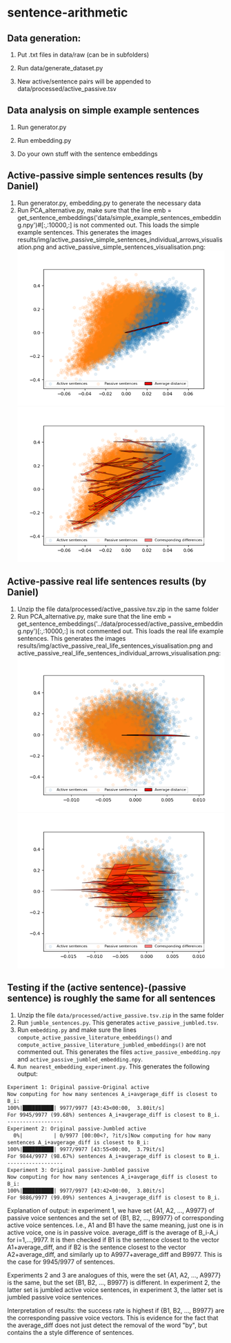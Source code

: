 # sentence-arithmetic

## Data generation:

1. Put .txt files in data/raw (can be in subfolders)

2. Run data/generate_dataset.py

3. New active/sentence pairs will be appended to data/processed/active_passive.tsv

## Data analysis on simple example sentences

1. Run generator.py

2. Run embedding.py

3. Do your own stuff with the sentence embeddings

## Active-passive simple sentences results (by Daniel)

1. Run generator.py, embedding.py to generate the necessary data
2. Run PCA_alternative.py, make sure that the line emb = get_sentence_embeddings('data/simple_example_sentences_embedding.npy')#[:,:10000,:] is not commented out. This loads the simple example sentences. This generates the images results/img/active_passive_simple_sentences_individual_arrows_visualisation.png and active_passive_simple_sentences_visualisation.png:
   ![Visualisation of active-passive sentences in dimension 2](results/img/active_passive_simple_sentences_visualisation.png)
   ![Visualisation of active-passive sentences with individual difference vectorsin dimension 2](results/img/active_passive_simple_sentences_individual_arrows_visualisation.png)
   
## Active-passive real life sentences results (by Daniel)

1. Unzip the file data/processed/active_passive.tsv.zip in the same folder
2. Run PCA_alternative.py, make sure that the line emb = get_sentence_embeddings('../data/processed/active_passive_embedding.npy')[:,:10000,:] is not commented out. This loads the real life example sentences. This generates the images results/img/active_passive_real_life_sentences_visualisation.png and active_passive_real_life_sentences_individual_arrows_visualisation.png:
   ![Visualisation of active-passive sentences in dimension 2](results/img/active_passive_real_life_sentences_visualisation.png)
   ![Visualisation of active-passive sentences with individual difference vectorsin dimension 2](results/img/active_passive_real_life_sentences_individual_arrows_visualisation.png)
   
## Testing if the (active sentence)-(passive sentence) is roughly the same for all sentences

1. Unzip the file `data/processed/active_passive.tsv.zip` in the same folder
2. Run `jumble_sentences.py`. This generates `active_passive_jumbled.tsv`.
3. Run `embedding.py` and make sure the lines 
 `compute_active_passive_literature_embeddings()` and 
 `compute_active_passive_literature_jumbled_embeddings()`
are not commented out. This generates the files `active_passive_embedding.npy` and `active_passive_jumbled_embedding.npy`.
4. `Run nearest_embedding_experiment.py`. This generates the following output:
```
Experiment 1: Original passive-Original active
Now computing for how many sentences A_i+avgerage_diff is closest to B_i:
100%|██████████| 9977/9977 [43:43<00:00,  3.80it/s]
For 9945/9977 (99.68%) sentences A_i+avgerage_diff is closest to B_i.
------------------
Experiment 2: Original passive-Jumbled active
  0%|          | 0/9977 [00:00<?, ?it/s]Now computing for how many sentences A_i+avgerage_diff is closest to B_i:
100%|██████████| 9977/9977 [43:55<00:00,  3.79it/s]
For 9844/9977 (98.67%) sentences A_i+avgerage_diff is closest to B_i.
------------------
Experiment 3: Original passive-Jumbled passive
Now computing for how many sentences A_i+avgerage_diff is closest to B_i:
100%|██████████| 9977/9977 [43:42<00:00,  3.80it/s]
For 9886/9977 (99.09%) sentences A_i+avgerage_diff is closest to B_i.
```

Explanation of output:
in experiment 1, we have set {A1, A2, ..., A9977} of passive voice sentences and the set of {B1, B2, ..., B9977} of corresponding active voice sentences. I.e., A1 and B1 have the same meaning, just one is in active voice, one is in passive voice. average_diff is the average of B_i-A_i for i=1,...,9977. It is then checked if B1 is the sentence closest to the vector A1+average_diff, and if B2 is the sentence closest to the vector A2+average_diff, and similarly up to A9977+average_diff and B9977. This is the case for 9945/9977 of sentences. 

Experiments 2 and 3 are analogues of this, were the set {A1, A2, ..., A9977} is the same, but the set {B1, B2, ..., B9977} is different. In experiment 2, the latter set is jumbled active voice sentences, in experiment 3, the latter set is jumbled passive voice sentences.

Interpretation of results:
the success rate is highest if {B1, B2, ..., B9977} are the corresponding passive voice vectors. This is evidence for the fact that the average_diff does not just detect the removal of the word "by", but contains the a style difference of sentences.
